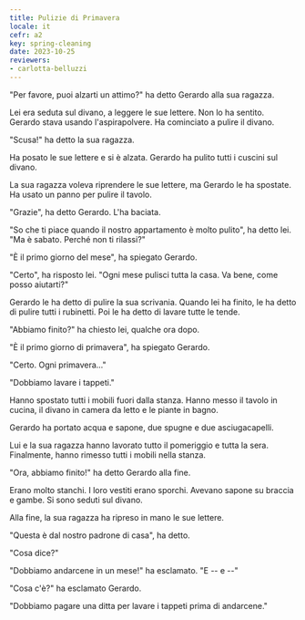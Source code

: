 ```yaml
---
title: Pulizie di Primavera
locale: it
cefr: a2
key: spring-cleaning
date: 2023-10-25
reviewers:
- carlotta-belluzzi
---
```


"Per favore, puoi alzarti un attimo?" ha detto Gerardo alla sua ragazza.

Lei era seduta sul divano, a leggere le sue lettere. Non lo ha sentito. Gerardo stava usando l'aspirapolvere. Ha cominciato a pulire il divano.

"Scusa!" ha detto la sua ragazza.

Ha posato le sue lettere e si è alzata. Gerardo ha pulito tutti i cuscini sul divano.

La sua ragazza voleva riprendere le sue lettere, ma Gerardo le ha spostate. Ha usato un panno per pulire il tavolo.

"Grazie", ha detto Gerardo. L'ha baciata.

"So che ti piace quando il nostro appartamento è molto pulito", ha detto lei. "Ma è sabato. Perché non ti rilassi?"

"È il primo giorno del mese", ha spiegato Gerardo.

"Certo", ha risposto lei. "Ogni mese pulisci tutta la casa. Va bene, come posso aiutarti?"

Gerardo le ha detto di pulire la sua scrivania. Quando lei ha finito, le ha detto di pulire tutti i rubinetti. Poi le ha detto di lavare tutte le tende.

"Abbiamo finito?" ha chiesto lei, qualche ora dopo.

"È il primo giorno di primavera", ha spiegato Gerardo.

"Certo. Ogni primavera..."

"Dobbiamo lavare i tappeti."

Hanno spostato tutti i mobili fuori dalla stanza. Hanno messo il tavolo in cucina, il divano in camera da letto e le piante in bagno.

Gerardo ha portato acqua e sapone, due spugne e due asciugacapelli.

Lui e la sua ragazza hanno lavorato tutto il pomeriggio e tutta la sera. Finalmente, hanno rimesso tutti i mobili nella stanza.

"Ora, abbiamo finito!" ha detto Gerardo alla fine.

Erano molto stanchi. I loro vestiti erano sporchi. Avevano sapone su braccia e gambe. Si sono seduti sul divano.

Alla fine, la sua ragazza ha ripreso in mano le sue lettere.

"Questa è dal nostro padrone di casa", ha detto.

"Cosa dice?"

"Dobbiamo andarcene in un mese!" ha esclamato. "E -- e --"

"Cosa c'è?" ha esclamato Gerardo.

"Dobbiamo pagare una ditta per lavare i tappeti prima di andarcene."